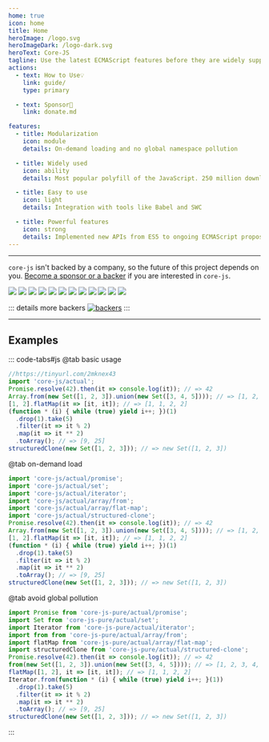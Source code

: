 ```yaml
---
home: true
icon: home
title: Home
heroImage: /logo.svg
heroImageDark: /logo-dark.svg
heroText: Core-JS
tagline: Use the latest ECMAScript features before they are widely supported
actions:
  - text: How to Use💡
    link: guide/
    type: primary

  - text: Sponsor🧡
    link: donate.md

features:
  - title: Modularization
    icon: module
    details: On-demand loading and no global namespace pollution

  - title: Widely used
    icon: ability
    details: Most popular polyfill of the JavaScript. 250 million downloads per month on NPM

  - title: Easy to use
    icon: light
    details: Integration with tools like Babel and SWC

  - title: Powerful features
    icon: strong
    details: Implemented new APIs from ES5 to ongoing ECMAScript proposal
---
```

---
`core-js` isn't backed by a company, so the future of this project depends on you. [Become a sponsor or a backer](donate) if you are interested in `core-js`.

<a href="https://opencollective.com/core-js/sponsor/0/website" target="_blank">
  <img src="https://opencollective.com/core-js/sponsor/0/avatar.svg"></a>
<a href="https://opencollective.com/core-js/sponsor/1/website" target="_blank">
  <img src="https://opencollective.com/core-js/sponsor/1/avatar.svg"></a>
<a href="https://opencollective.com/core-js/sponsor/2/website" target="_blank">
  <img src="https://opencollective.com/core-js/sponsor/2/avatar.svg"></a>
<a href="https://opencollective.com/core-js/sponsor/3/website" target="_blank">
  <img src="https://opencollective.com/core-js/sponsor/3/avatar.svg"></a>
<a href="https://opencollective.com/core-js/sponsor/4/website" target="_blank">
  <img src="https://opencollective.com/core-js/sponsor/4/avatar.svg"></a>
<a href="https://opencollective.com/core-js/sponsor/5/website" target="_blank">
  <img src="https://opencollective.com/core-js/sponsor/5/avatar.svg"></a>
<a href="https://opencollective.com/core-js/sponsor/6/website" target="_blank">
  <img src="https://opencollective.com/core-js/sponsor/6/avatar.svg"></a>
<a href="https://opencollective.com/core-js/sponsor/7/website" target="_blank">
  <img src="https://opencollective.com/core-js/sponsor/7/avatar.svg"></a>
<a href="https://opencollective.com/core-js/sponsor/8/website" target="_blank">
  <img src="https://opencollective.com/core-js/sponsor/8/avatar.svg"></a>
<a href="https://opencollective.com/core-js/sponsor/9/website" target="_blank">
  <img src="https://opencollective.com/core-js/sponsor/9/avatar.svg"></a>
<a href="https://opencollective.com/core-js/sponsor/10/website" target="_blank">
  <img src="https://opencollective.com/core-js/sponsor/10/avatar.svg"></a>
<a href="https://opencollective.com/core-js/sponsor/11/website" target="_blank">
  <img src="https://opencollective.com/core-js/sponsor/11/avatar.svg"></a>

::: details more backers
[![backers](https://opencollective.com/core-js/backers.svg?width=1200)](https://opencollective.com/core-js#backers)
:::

---

## Examples

::: code-tabs#js
@tab basic usage
```js
//https://tinyurl.com/2mknex43
import 'core-js/actual';
Promise.resolve(42).then(it => console.log(it)); // => 42
Array.from(new Set([1, 2, 3]).union(new Set([3, 4, 5]))); // => [1, 2, 3, 4, 5]
[1, 2].flatMap(it => [it, it]); // => [1, 1, 2, 2]
(function * (i) { while (true) yield i++; })(1)
  .drop(1).take(5)
  .filter(it => it % 2)
  .map(it => it ** 2)
  .toArray(); // => [9, 25]
structuredClone(new Set([1, 2, 3])); // => new Set([1, 2, 3])
```

@tab on-demand load
```js
import 'core-js/actual/promise';
import 'core-js/actual/set';
import 'core-js/actual/iterator';
import 'core-js/actual/array/from';
import 'core-js/actual/array/flat-map';
import 'core-js/actual/structured-clone';
Promise.resolve(42).then(it => console.log(it)); // => 42
Array.from(new Set([1, 2, 3]).union(new Set([3, 4, 5]))); // => [1, 2, 3, 4, 5]
[1, 2].flatMap(it => [it, it]); // => [1, 1, 2, 2]
(function * (i) { while (true) yield i++; })(1)
  .drop(1).take(5)
  .filter(it => it % 2)
  .map(it => it ** 2)
  .toArray(); // => [9, 25]
structuredClone(new Set([1, 2, 3])); // => new Set([1, 2, 3])
```

@tab avoid global pollution
```js
import Promise from 'core-js-pure/actual/promise';
import Set from 'core-js-pure/actual/set';
import Iterator from 'core-js-pure/actual/iterator';
import from from 'core-js-pure/actual/array/from';
import flatMap from 'core-js-pure/actual/array/flat-map';
import structuredClone from 'core-js-pure/actual/structured-clone';
Promise.resolve(42).then(it => console.log(it)); // => 42
from(new Set([1, 2, 3]).union(new Set([3, 4, 5]))); // => [1, 2, 3, 4, 5]
flatMap([1, 2], it => [it, it]); // => [1, 1, 2, 2]
Iterator.from(function * (i) { while (true) yield i++; }(1))
  .drop(1).take(5)
  .filter(it => it % 2)
  .map(it => it ** 2)
  .toArray(); // => [9, 25]
structuredClone(new Set([1, 2, 3])); // => new Set([1, 2, 3])
```
:::